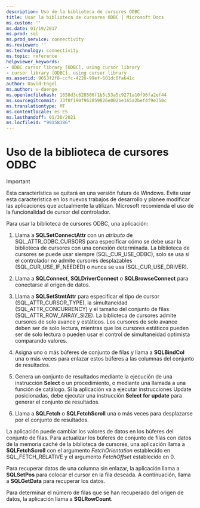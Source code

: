 ```yaml
---
description: Uso de la biblioteca de cursores ODBC
title: Usar la biblioteca de cursores ODBC | Microsoft Docs
ms.custom: ''
ms.date: 01/19/2017
ms.prod: sql
ms.prod_service: connectivity
ms.reviewer: ''
ms.technology: connectivity
ms.topic: reference
helpviewer_keywords:
- ODBC cursor library [ODBC], using cursor library
- cursor library [ODBC], using cursor library
ms.assetid: 9653f2f8-ccfc-4220-99ef-601dc0fa641c
author: David-Engel
ms.author: v-daenge
ms.openlocfilehash: 1658d3c628506f1b5c53a5c9271a10f96fa2ef44
ms.sourcegitcommit: 33f0f190f962059826e002be165a2bef4f9e350c
ms.translationtype: MT
ms.contentlocale: es-ES
ms.lasthandoff: 01/30/2021
ms.locfileid: "99158186"
---
```

# <a name="using-the-odbc-cursor-library"></a>Uso de la biblioteca de cursores ODBC
> [!IMPORTANT]  
>  Esta característica se quitará en una versión futura de Windows. Evite usar esta característica en los nuevos trabajos de desarrollo y planee modificar las aplicaciones que actualmente la utilizan. Microsoft recomienda el uso de la funcionalidad de cursor del controlador.  
  
 Para usar la biblioteca de cursores ODBC, una aplicación:  
  
1.  Llama a **SQLSetConnectAttr** con un *atributo* de SQL_ATTR_ODBC_CURSORS para especificar cómo se debe usar la biblioteca de cursores con una conexión determinada. La biblioteca de cursores se puede usar siempre (SQL_CUR_USE_ODBC), solo se usa si el controlador no admite cursores desplazables (SQL_CUR_USE_IF_NEEDED) o nunca se usa (SQL_CUR_USE_DRIVER).  
  
2.  Llama a **SQLConnect**, **SQLDriverConnect** o **SQLBrowseConnect** para conectarse al origen de datos.  
  
3.  Llama a **SQLSetStmtAttr** para especificar el tipo de cursor (SQL_ATTR_CURSOR_TYPE), la simultaneidad (SQL_ATTR_CONCURRENCY) y el tamaño del conjunto de filas (SQL_ATTR_ROW_ARRAY_SIZE). La biblioteca de cursores admite cursores de solo avance y estáticos. Los cursores de solo avance deben ser de solo lectura, mientras que los cursores estáticos pueden ser de solo lectura o pueden usar el control de simultaneidad optimista comparando valores.  
  
4.  Asigna uno o más búferes de conjunto de filas y llama a **SQLBindCol** una o más veces para enlazar estos búferes a las columnas del conjunto de resultados.  
  
5.  Genera un conjunto de resultados mediante la ejecución de una instrucción **Select** o un procedimiento, o mediante una llamada a una función de catálogo. Si la aplicación va a ejecutar instrucciones Update posicionadas, debe ejecutar una instrucción **Select for update** para generar el conjunto de resultados.  
  
6.  Llama a **SQLFetch** o **SQLFetchScroll** una o más veces para desplazarse por el conjunto de resultados.  
  
 La aplicación puede cambiar los valores de datos en los búferes del conjunto de filas. Para actualizar los búferes de conjunto de filas con datos de la memoria caché de la biblioteca de cursores, una aplicación llama a **SQLFetchScroll** con el argumento *FetchOrientation* establecido en SQL_FETCH_RELATIVE y el argumento *FetchOffset* establecido en 0.  
  
 Para recuperar datos de una columna sin enlazar, la aplicación llama a **SQLSetPos** para colocar el cursor en la fila deseada. A continuación, llama a **SQLGetData** para recuperar los datos.  
  
 Para determinar el número de filas que se han recuperado del origen de datos, la aplicación llama a **SQLRowCount**.
